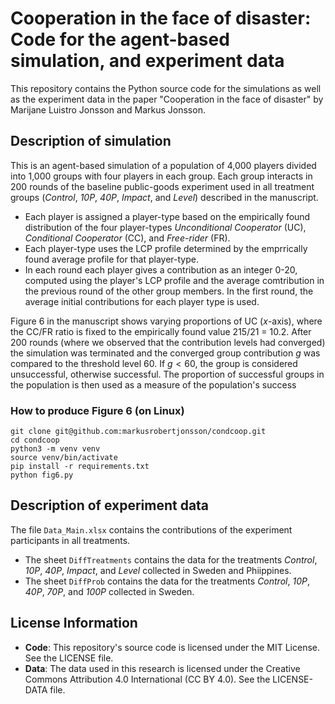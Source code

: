 # Cooperation in the face of disaster: Code for the agent-based simulation, and experiment data
This repository contains the Python source code for the simulations as well as the experiment data in the paper "Cooperation in the face of disaster" by Marijane Luistro Jonsson and Markus Jonsson.

## Description of simulation
This is an agent-based simulation of a population of 4,000 players divided into 1,000 groups with four players in each group.
Each group interacts in 200 rounds of the baseline public-goods experiment used in all treatment groups (_Control_, _10P_, _40P_, _Impact_, and _Level_) described in the manuscript. 

- Each player is assigned a player-type based on the empirically found distribution of the four player-types _Unconditional Cooperator_ (UC), _Conditional Cooperator_ (CC), and _Free-rider_ (FR).
- Each player-type uses the LCP profile determined by the emprrically found average profile for that player-type.
- In each round each player gives a contribution as an integer 0-20, computed using the player's LCP profile and the average comtribution in the previous round of the other group members. In the first round, the average initial contributions for each player type is used.

Figure 6 in the manuscript shows varying proportions of UC ($x$-axis), where the CC/FR ratio is fixed to the empirically found value 215/21 = 10.2. After 200 rounds (where we observed that the contribution levels had converged) the simulation was terminated and the converged group contribution $g$ was compared to the threshold level 60. If $g < 60$, the group is considered unsuccessful, otherwise successful. The proportion of successful groups in the population is then used as a measure of the population's success

### How to produce Figure 6 (on Linux)
```
git clone git@github.com:markusrobertjonsson/condcoop.git
cd condcoop
python3 -m venv venv
source venv/bin/activate
pip install -r requirements.txt
python fig6.py
```

## Description of experiment data
The file `Data_Main.xlsx` contains the contributions of the experiment participants in all treatments. 

- The sheet `DiffTreatments` contains the data for the treatments *Control*, *10P*, *40P*, *Impact*, and *Level* collected in Sweden and Phiippines.
- The sheet `DiffProb` contains the data for the treatments *Control*, *10P*, *40P*, *70P*, and *100P* collected in Sweden.

## License Information
- **Code**: This repository's source code is licensed under the MIT License. See the LICENSE file.
- **Data**: The data used in this research is licensed under the Creative Commons Attribution 4.0 International (CC BY 4.0). See the LICENSE-DATA file.
